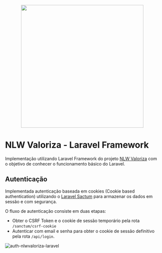 <p align="center"><a href="https://laravel.com" target="_blank"><img src="https://raw.githubusercontent.com/laravel/art/master/logo-lockup/5%20SVG/2%20CMYK/1%20Full%20Color/laravel-logolockup-cmyk-red.svg" width="400"></a></p>

# NLW Valoriza - Laravel Framework
Implementação utilizando Laravel Framework do projeto [NLW Valoriza](https://github.com/VictorTurraF/nlwvaloriza/) com o objetivo de conhecer o funcionamento básico do Laravel.

## Autenticação
Implementada autenticação baseada em cookies (Cookie based authentication) utilizando o [Laravel Sactum](https://laravel.com/docs/8.x/sanctum#main-content) para armazenar os dados em sessão e com segurança. 

O fluxo de autenticação consiste em duas etapas:
- Obter o CSRF Token e o cookie de sessão temporário pela rota `/sanctum/csrf-cookie`
- Autenticar com email e senha para obter o cookie de sessão definitivo pela rota `/api/login`.

![auth-nlwvaloriza-laravel](https://user-images.githubusercontent.com/59932737/163727406-f1076ff6-2d02-41a7-b113-9e48843c511d.gif)

